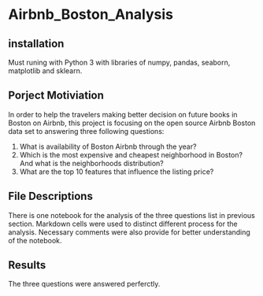 # Airbnb_Boston_Analysis

## installation
Must runing with Python 3 with libraries of numpy, pandas, seaborn, matplotlib and sklearn.

## Porject Motiviation
In order to help the travelers making better decision on future books in Boston on Airbnb, this project is focusing on the open source Airbnb Boston data set to answering three following questions:

1. What is availability of Boston Airbnb through the year? 
2. Which is the most expensive and cheapest neighborhood in Boston? And what is the neighborhoods distribution? 
3. What are the top 10 features that influence the listing price? 

## File Descriptions
There is one notebook for the analysis of the three questions list in previous section. Markdown cells were used to distinct different process for the analysis. Necessary comments were also provide for better understanding of the notebook.

## Results
The three questions were answered perferctly. 
